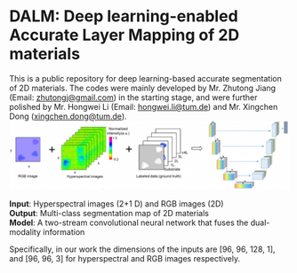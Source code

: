 # DALM: Deep learning-enabled Accurate Layer Mapping of 2D materials
This is a public repository for deep learning-based accurate segmentation of 2D materials. The codes were mainly developed by Mr. Zhutong Jiang (Email: zhutongj@gmail.com) in the starting stage, and were further polished by Mr. Hongwei Li (Email: hongwei.li@tum.de) and Mr. Xingchen Dong (xingchen.dong@tum.de). 
![Framework](./framework.png)

<b>Input</b>: Hyperspectral images (2+1 D) and RGB images (2D) \
<b>Output</b>: Multi-class segmentation map of 2D materials \
<b>Model</b>: A two-stream convolutional neural network that fuses the dual-modality information

Specifically, in our work the dimensions of the inputs are [96, 96, 128, 1], and [96, 96, 3] for hyperspectral and RGB images respectively.  

